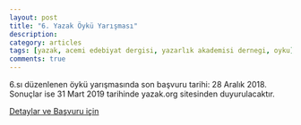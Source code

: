 ```yaml
---
layout: post
title: "6. Yazak Öykü Yarışması"
description: 
category: articles
tags: [yazak, acemi edebiyat dergisi, yazarlık akademisi dernegi, oyku]
comments: true
---
```


6.sı düzenlenen öykü yarışmasında son başvuru tarihi: 28 Aralık 2018. Sonuçlar ise 31 Mart 2019 tarihinde yazak.org sitesinden duyurulacaktır.

[Detaylar ve Başvuru için](https://www.yazak.org/)